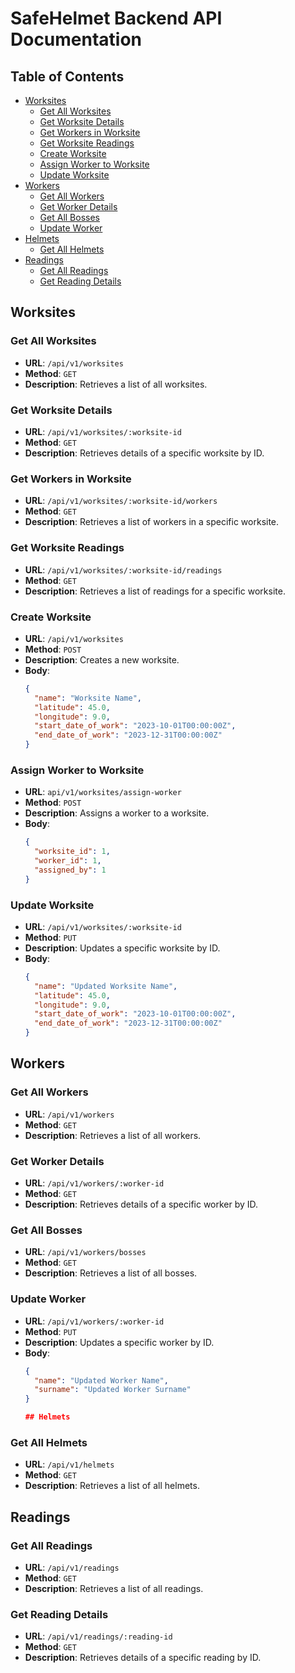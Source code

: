 # SafeHelmet Backend API Documentation

## Table of Contents
- [Worksites](#worksites)
  - [Get All Worksites](#get-all-worksites)
  - [Get Worksite Details](#get-worksite-details)
  - [Get Workers in Worksite](#get-workers-in-worksite)
  - [Get Worksite Readings](#get-worksite-readings)
  - [Create Worksite](#create-worksite)
  - [Assign Worker to Worksite](#assign-worker-to-worksite)
  - [Update Worksite](#update-worksite)
- [Workers](#workers)
  - [Get All Workers](#get-all-workers)
  - [Get Worker Details](#get-worker-details)
  - [Get All Bosses](#get-all-bosses)
  - [Update Worker](#update-worker)
- [Helmets](#helmets)
  - [Get All Helmets](#get-all-helmets)
- [Readings](#readings)
  - [Get All Readings](#get-all-readings)
  - [Get Reading Details](#get-reading-details)

## Worksites

### Get All Worksites
- **URL**: `/api/v1/worksites`
- **Method**: `GET`
- **Description**: Retrieves a list of all worksites.

### Get Worksite Details
- **URL**: `/api/v1/worksites/:worksite-id`
- **Method**: `GET`
- **Description**: Retrieves details of a specific worksite by ID.

### Get Workers in Worksite
- **URL**: `/api/v1/worksites/:worksite-id/workers`
- **Method**: `GET`
- **Description**: Retrieves a list of workers in a specific worksite.

### Get Worksite Readings
- **URL**: `/api/v1/worksites/:worksite-id/readings`
- **Method**: `GET`
- **Description**: Retrieves a list of readings for a specific worksite.

### Create Worksite
- **URL**: `/api/v1/worksites`
- **Method**: `POST`
- **Description**: Creates a new worksite.
- **Body**:
  ```json
  {
    "name": "Worksite Name",
    "latitude": 45.0,
    "longitude": 9.0,
    "start_date_of_work": "2023-10-01T00:00:00Z",
    "end_date_of_work": "2023-12-31T00:00:00Z"
  }

### Assign Worker to Worksite
- **URL**: `api/v1/worksites/assign-worker`
- **Method**: `POST`
- **Description**: Assigns a worker to a worksite.
- **Body**:
  ```json
  {
    "worksite_id": 1,
    "worker_id": 1,
    "assigned_by": 1
  }

### Update Worksite
- **URL**: `/api/v1/worksites/:worksite-id`
- **Method**: `PUT`
- **Description**: Updates a specific worksite by ID.
- **Body**:
  ```json
  {
    "name": "Updated Worksite Name",
    "latitude": 45.0,
    "longitude": 9.0,
    "start_date_of_work": "2023-10-01T00:00:00Z",
    "end_date_of_work": "2023-12-31T00:00:00Z"
  }

## Workers

### Get All Workers
- **URL**: `/api/v1/workers`
- **Method**: `GET`
- **Description**: Retrieves a list of all workers.

### Get Worker Details
- **URL**: `/api/v1/workers/:worker-id`
- **Method**: `GET`
- **Description**: Retrieves details of a specific worker by ID.

### Get All Bosses
- **URL**: `/api/v1/workers/bosses`
- **Method**: `GET`
- **Description**: Retrieves a list of all bosses.

### Update Worker
- **URL**: `/api/v1/workers/:worker-id`
- **Method**: `PUT`
- **Description**: Updates a specific worker by ID.
- **Body**:
  ```json
  {
    "name": "Updated Worker Name",
    "surname": "Updated Worker Surname"
  }

  ## Helmets

### Get All Helmets
- **URL**: `/api/v1/helmets`
- **Method**: `GET`
- **Description**: Retrieves a list of all helmets.

## Readings

### Get All Readings
- **URL**: `/api/v1/readings`
- **Method**: `GET`
- **Description**: Retrieves a list of all readings.

### Get Reading Details
- **URL**: `/api/v1/readings/:reading-id`
- **Method**: `GET`
- **Description**: Retrieves details of a specific reading by ID.